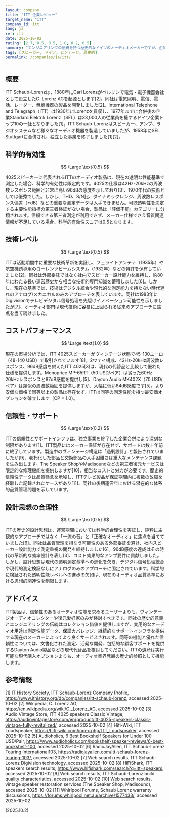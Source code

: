 ```yaml
---
layout: company
title: "ITT 企業レビュー"
target_name: "ITT"
company_id: itt
lang: ja
ref: itt
date: 2025-10-02
rating: [2.7, 0.5, 0.5, 1.0, 0.2, 0.5]
summary: "エンジニアリングの伝統を持つ歴史的なドイツのオーディオメーカーですが、企業合併と技術標準の陳腐化により現代的な意義は限定的です"
tags: [スピーカー, ドイツ, ビンテージ, 歴史的]
permalink: /companies/ja/itt/
---
```

## 概要

ITT Schaub-Lorenzは、1880年にCarl Lorenzがベルリンで電気・電子機器会社として設立したC. Lorenz AGを起源とします[2]。同社は電気照明、電信、電話、レーダー、無線機器の製品を開発しました[2]。International Telephone and Telegraph（ITT）は1930年にLorenzを買収し、1977年までに合併後の企業Standard Elektrik Lorenz（SEL）は33,000人の従業員を擁するドイツ企業トップ10の一社となりました[1]。ITT Schaub-Lorenzはスピーカー、アンプ、ラジオシステムなど様々なオーディオ機器を製造していましたが、1958年にSEL Stuttgartに合併され、独立した事業を終了しました[1][2]。

## 科学的有効性

$$ \Large \text{0.5} $$

4025スピーカーに代表されるITTのオーディオ製品は、現在の透明な性能基準で測定した場合、科学的有効性は限定的です。4025の仕様は42Hz-20kHzの周波数レスポンス範囲と非常に高い96dBの感度を示しており[3]、1970年代の技術としては優秀でした。しかし、THD、S/N比、ダイナミックレンジ、周波数レスポンス偏差（±dB）などの重要な測定データは入手できません。可聴透明性を決定する主要性能指標の第三者検証がない場合、製品は「評価不能」カテゴリーに分類されます。信頼できる第三者測定が利用できず、メーカー仕様でさえ音質関連情報が不足している場合、科学的有効性スコアは0.5となります。

## 技術レベル

$$ \Large \text{0.5} $$

ITTは活動期間中に重要な技術革新を実証し、フェライトアンテナ（1935年）や航空機誘導用のローレンツビームシステム（1932年）などの特許を保有していました[2]。同社は外部委託ではなく社内でスピーカー設計能力を維持し、約80年にわたる長い運営歴史から相当な技術的専門知識を蓄積しました[6]。しかし、現在の基準では、技術はデジタル統合や現代的な測定能力を持たない時代遅れのアナログ/メカニカルのみのアプローチを表しています。同社は1983年にDigivisionでテレビデジタル信号処理を先駆けイノベーション可能性を示しましたが[7]、オーディオ部門は現代技術に容易に上回られる従来のアプローチに焦点を当て続けました。

## コストパフォーマンス

$$ \Large \text{1.0} $$

現在の市場分析では、ITT 4025スピーカーがヴィンテージ状態で45-130ユーロ（48-140 USD）で取引されています[8]。2ウェイ構成、42Hz-20kHz周波数レスポンス、96dB感度を備えたITT 4025[3]は、現代の代替品と比較して優れた仕様を提供します。Monoprice MP-65RT（50 USD/ペア）は劣った60Hz-20kHzレスポンスと87dB感度を提供し[5]、Dayton Audio MK402X（70 USD/ペア）は類似の周波数範囲を提供しますが、大幅に低い84dB感度です[5]。より安価な価格で同等以上の製品は存在せず、ITTは同等の測定性能を持つ最安価オプションを確立します（CP = 1.0）。

## 信頼性・サポート

$$ \Large \text{0.2} $$

ITTの信頼性とサポートインフラは、独立事業を終了した企業合併により深刻な制限があります[1]。ITT製品にはメーカー保証が存在せず、サポートは数十年前に終了しています。製造中のヴィンテージ構造は「過剰設計」と報告されていましたが[9]、老朽化した部品と交換部品の入手困難さは重大なメンテナンス課題を生み出します。The Speaker ShopやMadisoundなどの第三者復元サービスは限定的な修理機能を提供しますが[10]、相当なコストと労力が必要です。歴史的信頼性データは品質懸念を示唆し、ITTテレビ製品が保証期間内に複数の故障を経験した記録されたケースがあり[11]、同社の後期運営年における潜在的な体系的品質管理問題を示しています。

## 設計思想の合理性

$$ \Large \text{0.5} $$

ITTの歴史的設計思想は、運営期間においては科学的合理性を実証し、純粋に主観的なアプローチではなく「一流の音」と「正確なオーディオ」に焦点を当てていました[6]。同社は品質管理を損なう可能性のある外部委託を避け、社内スピーカー設計能力で測定重視の開発を維持しました[6]。96dB感度の達成はその時代の革新的な効率設計を表し[3]、コスト効果的なアンプ要件に貢献しました。しかし、設計思想は現代の透明測定基準への進化を欠き、デジタル信号処理統合や現代的測定検証なしにアナログのみのアプローチに固定されています。科学的に検証された透明性能レベルへの進歩の欠如は、現在のオーディオ品質基準における思想的関連性を制限します。

## アドバイス

ITT製品は、信頼性のあるオーディオ性能を求めるユーザーよりも、ヴィンテージオーディオコレクターや復元愛好家のみが検討すべきです。同社の歴史的意義とエンジニアリングの伝統はコレクション価値を提供しますが、実用的なオーディオ用途は測定性能データ、保証カバレッジ、継続的なサポートインフラを提供する現在のメーカーによってより良くサービスされます。同等の機能と優れた信頼性については、文書化された測定、活発な開発、包括的な顧客サポートを提供するDayton Audio製品などの現代代替品を検討してください。ITTの遺産は実行可能な現代購入オプションよりも、オーディオ業界発展の歴史的参照として機能します。

## 参考情報

[1] IT History Society, ITT Schaub-Lorenz Company Profile, https://www.ithistory.org/db/companies/itt-schaub-lorenz, accessed 2025-10-02
[2] Wikipedia, C. Lorenz AG, https://en.wikipedia.org/wiki/C._Lorenz_AG, accessed 2025-10-02
[3] Audio Vintage Store, ITT 4025 speakers Classic Vintage, https://audiovintagestore.com/en/product/itt-4025-speakers-classic-vintage-fully-revitalized/, accessed 2025-10-02
[4] Hifi-Wiki, ITT Loudspeaker, https://hifi-wiki.com/index.php/ITT_Loudspeaker, accessed 2025-10-02
[5] Audioholics, 6 Best Bookshelf Speakers for Under 100 USD/Pair, https://www.audioholics.com/bookshelf-speaker-reviews/6-best-bookshelf-100, accessed 2025-10-02
[6] RadioJayAllen, ITT Schaub-Lorenz Touring International103, https://radiojayallen.com/itt-schaub-lorenz-touring-103/, accessed 2025-10-02
[7] Web search results, ITT Schaub-Lorenz Digivision technology, accessed 2025-10-02
[8] HiFiShark, ITT speakers search results, https://www.hifishark.com/search?q=itt+speakers, accessed 2025-10-02
[9] Web search results, ITT Schaub-Lorenz build quality characteristics, accessed 2025-10-02
[10] Web search results, vintage speaker restoration services (The Speaker Shop, Madisound), accessed 2025-10-02
[11] Whirlpool Forums, Schaub Lorenz warranty discussions, https://forums.whirlpool.net.au/archive/1577433/, accessed 2025-10-02

(2025.10.2)